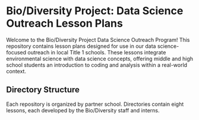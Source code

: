 # Bio/Diversity Project: Data Science Outreach Lesson Plans
Welcome to the Bio/Diversity Project Data Science Outreach Program! This repository contains lesson plans designed for use in our data science-focused outreach in local Title 1 schools. These lessons integrate environmental science with data science concepts, offering middle and high school students an introduction to coding and analysis within a real-world context.

## Directory Structure
Each repository is organized by partner school. Directories contain eight lessons, each developed by the Bio/Diversity staff and interns.
